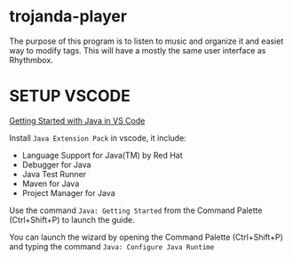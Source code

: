 # trojanda-player

The purpose of this program is to listen to music and  organize it and 
easiet way to modify tags. This will have a mostly the same user 
interface as Rhythmbox.


SETUP VSCODE
============

[Getting Started with Java in VS Code](https://code.visualstudio.com/docs/java/java-tutorial)

Install `Java Extension Pack` in vscode, it include:
- Language Support for Java(TM) by Red Hat
- Debugger for Java
- Java Test Runner
- Maven for Java
- Project Manager for Java

Use the command `Java: Getting Started` from the Command Palette (Ctrl+Shift+P) to launch the guide.

You can launch the wizard by opening the Command Palette (Ctrl+Shift+P) and typing the command `Java: Configure Java Runtime`

